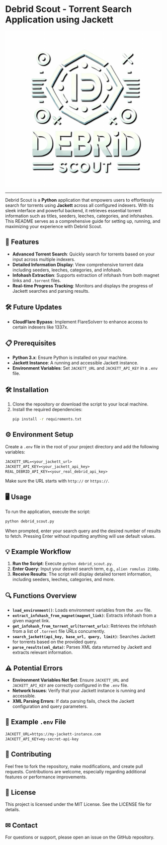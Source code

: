 # Debrid Scout - Torrent Search Application using Jackett

![Logo](https://github.com/anhtdang92/Debrid_Scout/blob/main/app/static/logo.png)

---

Debrid Scout is a **Python** application that empowers users to effortlessly search for torrents using **Jackett** across all configured indexers. With its sleek interface and powerful backend, it retrieves essential torrent information such as titles, seeders, leeches, categories, and infohashes. This README serves as a comprehensive guide for setting up, running, and maximizing your experience with Debrid Scout.

## 🚀 Features
- **Advanced Torrent Search**: Quickly search for torrents based on your input across multiple indexers.
- **Detailed Information Display**: View comprehensive torrent data including seeders, leeches, categories, and infohash.
- **Infohash Extraction**: Supports extraction of infohash from both magnet links and `.torrent` files.
- **Real-time Progress Tracking**: Monitors and displays the progress of Jackett searches and parsing results.

## 🛠 Future Updates
- **CloudFlare Bypass**: Implement FlareSolverr to enhance access to certain indexers like 1337x.

## 📋 Prerequisites
- **Python 3.x**: Ensure Python is installed on your machine.
- **Jackett Instance**: A running and accessible Jackett instance.
- **Environment Variables**: Set `JACKETT_URL` and `JACKETT_API_KEY` in a `.env` file.

## 🛠 Installation
1. Clone the repository or download the script to your local machine.
2. Install the required dependencies:
   ```bash
   pip install -r requirements.txt
   ```

## ⚙ Environment Setup
Create a `.env` file in the root of your project directory and add the following variables:
```
JACKETT_URL=<your_jackett_url>
JACKETT_API_KEY=<your_jackett_api_key>
REAL_DEBRID_API_KEY=<your_real_debrid_api_key>
```
Make sure the URL starts with `http://` or `https://`. 

## 🖥 Usage
To run the application, execute the script:
```bash
python debrid_scout.py
```
When prompted, enter your search query and the desired number of results to fetch. Pressing Enter without inputting anything will use default values.

## 💡 Example Workflow
1. **Run the Script**: Execute `python debrid_scout.py`.
2. **Enter Query**: Input your desired search term, e.g., `alien romulus 2160p`.
3. **Receive Results**: The script will display detailed torrent information, including seeders, leeches, categories, and more.

## 🔍 Functions Overview
- **`load_environment()`**: Loads environment variables from the `.env` file.
- **`extract_infohash_from_magnet(magnet_link)`**: Extracts infohash from a given magnet link.
- **`get_infohash_from_torrent_url(torrent_urls)`**: Retrieves the infohash from a list of `.torrent` file URLs concurrently.
- **`search_jackett(api_key, base_url, query, limit)`**: Searches Jackett for torrents based on the provided query.
- **`parse_results(xml_data)`**: Parses XML data returned by Jackett and extracts relevant information.

## ⚠ Potential Errors
- **Environment Variables Not Set**: Ensure `JACKETT_URL` and `JACKETT_API_KEY` are correctly configured in the `.env` file.
- **Network Issues**: Verify that your Jackett instance is running and accessible.
- **XML Parsing Errors**: If data parsing fails, check the Jackett configuration and query parameters.

## 📄 Example `.env` File
```
JACKETT_URL=https://my-jackett-instance.com
JACKETT_API_KEY=my-secret-api-key
```

## 🤝 Contributing
Feel free to fork the repository, make modifications, and create pull requests. Contributions are welcome, especially regarding additional features or performance improvements.

## 📜 License
This project is licensed under the MIT License. See the LICENSE file for details.

## ✉ Contact
For questions or support, please open an issue on the GitHub repository.